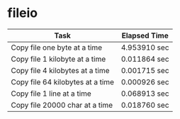 # fileio

|Task|Elapsed Time|
-----|-----------|
Copy file one byte at a time|4.953910 sec
Copy file 1 kilobyte at a time|0.011864 sec
Copy file 4 kilobytes at a time|0.001715 sec
Copy file 64 kilobytes at a time|0.000926 sec
Copy file 1 line at a time|0.068913 sec
Copy file 20000 char at a time|0.018760 sec
